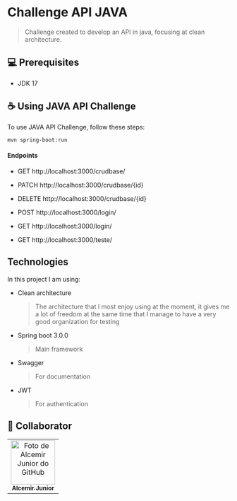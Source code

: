 # Challenge API JAVA

> Challenge created to develop an API in java, focusing at clean architecture.

## 💻 Prerequisites

- JDK 17

## ☕ Using JAVA API Challenge

To use JAVA API Challenge, follow these steps:

```
mvn spring-boot:run
```

#### Endpoints

- GET http://localhost:3000/crudbase/
- PATCH http://localhost:3000/crudbase/{id}
- DELETE http://localhost:3000/crudbase/{id}

- POST http://localhost:3000/login/
- GET http://localhost:3000/login/
- GET http://localhost:3000/teste/

## Technologies

In this project I am using:

- Clean architecture
    > The architecture that I most enjoy using at the moment, it gives me a lot of freedom at the same time that I manage to have a very good organization for testing
- Spring boot 3.0.0
    > Main framework
- Swagger
    > For documentation
- JWT
    > For authentication


## 🤝 Collaborator

<table>
  <tr>
    <td align="center">
      <a href="#">
        <img src="https://avatars.githubusercontent.com/u/17851529" width="100px;" alt="Foto de Alcemir Junior do GitHub"/><br>
        <sub>
          <b>Alcemir Junior</b>
        </sub>
      </a>
    </td>
  </tr>
</table>
